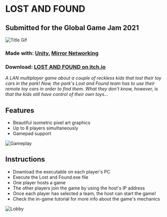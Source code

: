 # LOST AND FOUND

## Submitted for the Global Game Jam 2021

![Title Gif](https://media3.giphy.com/media/a6ATmPnUGQgiWPu90n/giphy.gif)

### **Made with:** [Unity](https://unity.com), [Mirror Networking](https://mirror-networking.com)

### **Download:** [LOST AND FOUND on itch.io](https://serot.itch.io/lost-and-found)

_A LAN multiplayer game about a couple of reckless kids that lost their toy cars in the park! Now, the park's Lost and Found team has to use their remote toy cars in order to find them. What they don't know, however, is that the kids still have control of their own toys..._

## Features

- Beautiful isometric pixel art graphics
- Up to 8 players simultaneously
- Gamepad support

![Gameplay](https://media3.giphy.com/media/aPK3p3rI6nDzAquK5b/giphy.gif)

## Instructions

- Download the executable on each player's PC
- Execute the Lost and Found.exe file
- One player hosts a game
- The other players join the game by using the host's IP address
- Once each player has selected a team, the host can start the game!
- Check the in-game tutorial for more info about the game's mechanics

![Lobby](https://i.ibb.co/SNfg66z/lobby.png)
